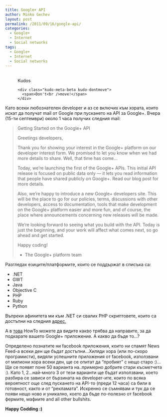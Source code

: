 ```yaml
---
title: Google+ API
author: Minko Gechev
layout: post
permalink: /2011/09/16/google-api/
categories:
  - Google+
  - Internet
  - Social networks
tags:
  - Google+
  - Internet
  - Social networks
---
```

<!-- Kudos 1.1.1-->

<div class="kudo-box kudo-c_tr" style="margin:0px px 30px 30px;">
  <figure class="kudo kudoable" data-id="52"> <a class="kudo-object"> <div class="kudo-opening">
    <div class="kudo-circle">
      &nbsp;
    </div>
  </div></a> 
  
  <div class="kudo-meta kudo-meta-52">
    <div class="kudo-meta-alpha kudo-hideonhover">
      <span class="kudo-count"></span> <span class="kudo-text">Kudos</span>
    </div>
    
    <div class="kudo-meta-beta kudo-dontmove">
      <span>Don't<br />move!</span>
    </div>
  </div></figure>
</div>

Като всеки любознателен developer и аз се включих към хората, които искат да получат mail от Google при пускането на API за Google+. Вчера (15-ти септември) около 1 часа получих следния mail:

> Getting Started on the Google+ API
> 
> Greetings developers,
> 
> Thank you for showing your interest in the Google+ platform on our developer interest form. We promised to let you know when we had more details to share. Well, that time has come&#8230;
> 
> Today, we’re launching the first of the Google+ APIs. This initial API release is focused on public data only — it lets you read information that people have shared publicly on Google+. Read our blog post for more details.
> 
> Also, we’re happy to introduce a new Google+ developers site. This will be the place to go for our policies, terms, discussions with other developers, access to documentation, tools that make development on the Google+ platform easier and more fun, and of course, the place where announcements concerning new releases will be made.
> 
> We’re looking forward to seeing what you build with the API. Today is just the beginning, and your work will affect what comes next, so go ahead and get started.
> 
> Happy coding!
> 
> - The Google+ platform team

Разгледах езиците/платформите, които се поддържат в списъка са:

*   .NET
*   GWT
*   Java
*   Objective C
*   PHP
*   Ruby
*   Python

Въпреки афинитета ми към .NET си свалих PHP скриптовете, които са достъпни на следния [адрес.][1]

А в [това][2] HowTo можете да видите какво трябва да направите, за да подкарате вашето Google+ приложение. А какво да бъде то&#8230;?

Определено познатите ни facebook приложения, които ни спамят News Feed-a всеки ден ще бъдат достъпни&#8230;Хиляди хора (или по-скоро програмисти), видяли успешните приложения от facebook, използвани от милиони хора всеки ден, ще се опитат да &#8220;пробият&#8221; с нещо старо :)&#8230;Ще се появят поне 50 варианта на..примерно добрите стари късметчета :). Като 1, 2&#8230;най-много 3 от тези варианти ще бъдат използвани, което разбира се зависи от бързината на developer-ите, които по всяка вероятност още след пускането на API-то (преди 12 часа) са били в готовност, както и от &#8220;рекламата&#8221;. Искренно се съмнявам и тук да се появи нещо ново и уникално, което да бъде по-полезно от facebook фермите, мафиите and all other bullshits.

**Happy Codding :)**

 [1]: http://google-api-php-client.googlecode.com/files/google-api-php-client-0.4.4.tar.gz
 [2]: http://code.google.com/p/google-api-php-client/